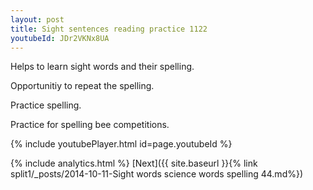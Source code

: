 ```yaml
---
layout: post
title: Sight sentences reading practice 1122
youtubeId: JDr2VKNx8UA
---
```

 
 
Helps to learn sight words and their spelling.

Opportunitiy to repeat the spelling. 

Practice spelling. 
 
Practice for spelling bee competitions. 
 
{% include youtubePlayer.html id=page.youtubeId %}
 
 
{% include analytics.html %} 
[Next]({{ site.baseurl }}{% link  split1/_posts/2014-10-11-Sight words science words spelling 44.md%})
 
